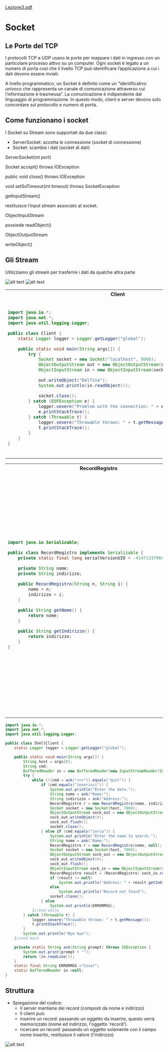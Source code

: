 [Lezione3.pdf](/slides/3_Socket.pdf)

<!---
<table>
<tr>
<th> Good </th>
<th> Bad </th>
</tr>
<tr>
<td>

```c++
int foo() {
    int result = 4;
    return result;
}
```

</td>
<td>

```c++
int foo() { 
    int x = 4;
    return x;
}
```

</td>
</tr>
</table>
-->
# Socket

## Le Porte del TCP

I protocolli TCP e UDP usano le porte per mappare i dati in ingresso con un particolare processo attivo su un computer. Ogni socket è legato a un numero di porta così che il livello TCP può identificare l’applicazione a cui i dati devono essere inviati. 

A livello programmatico, un Socket è definito come un “identificativo univoco che rappresenta un canale di comunicazione attraverso cui l’informazione è trasmessa”. La comunicazione è indipendente dal linguaggio di programmazione. In questo modo, client e server devono solo concordare sul protocollo e numero di porta. 

## Come funzionano i socket

I Socket su Stream sono supportati da due classi:

- ServerSocket: accetta le connessione (socket di connessione)
- Socket: scambia i dati (socket di dati)

ServerSocket(int port)

Socket accept() throws IOException

public void close() throws IOException

void setSoTimeout(int timeout) throws SocketException

getInputStream() 

restituisce l’input stream associato al socket.

ObjectInputStream 

possiede readObject() 

ObjectOutputStream

writeObject()

## Gli Stream
Utilizziamo gli stream per trasferire i dati da qualche altra parte

![alt text](external/3/img.png)
![alt text](external/3/img-1.png)

<table>
<tr>
<th> Client </th>
<th> Server </th>
</tr>
<tr>
<td>

```Java
import java.io.*;
import java.net.*;
import java.util.logging.Logger;

public class Client {
    static Logger logger = Logger.getLogger("global");

    public static void main(String args[]) {
        try {
            Socket socket = new Socket("localhost", 9000);
            ObjectOutputStream out = new ObjectOutputStream(socket.getOutputStream());
            ObjectInputStream in = new ObjectInputStream(socket.getInputStream());

            out.writeObject("Delfina");
            System.out.println(in.readObject());

            socket.close();
        } catch (EOFException e) {
            logger.severe("Problem with the connection: " + e.getMessage());
            e.printStackTrace();
        } catch (Throwable t) {
            logger.severe("Throwable thrown: " + t.getMessage());
            t.printStackTrace();
        }
    }
}

```

</td>
<td>

```Java
import java.io.*;
import java.net.*;
import java.util.logging.Logger;

public class Server {
    static Logger logger = Logger.getLogger("global");

    public static void main(String[] args) {
        try {
            ServerSocket serverSocket = new ServerSocket(9000);
            logger.info("Socket ok, accepting connection...");
            Socket socket = serverSocket.accept();
            logger.info("Accepted a connection....");
            ObjectOutputStream oS = new ObjectOutputStream(socket.getOutputStream());
            ObjectInputStream iS = new ObjectInputStream(socket.getInputStream());
            String nome = (String) iS.readObject();
            logger.info("Received: " + nome);
            oS.writeObject("Hello" + nome);
            socket.close();
        } catch (EOFException e) {
            logger.severe("Connection problem: " + e.getMessage());
            e.printStackTrace();
        } catch (Throwable t) {
            logger.severe("Throwable launched: " + t.getMessage());
            t.printStackTrace();
        }
    }
}

```

</td>
</tr>
</table>

<table>
<tr>
<th> RecordRegistro </th>
<th> RegistroServer </th>
</tr>
<tr>
<td>

```Java
import java.io.Serializable;

public class RecordRegistro implements Serializable {
    private static final long serialVersionUID = -4147133786465982122L;

    private String nome;
    private String indirizzo;

    public RecordRegistro(String n, String i) {
        nome = n;
        indirizzo = i;
    }

    public String getNome() {
        return nome;
    }

    public String getIndirizzo() {
        return indirizzo;
    }
}

```

</td>
<td>

```Java
import java.io.*;
import java.net.*;
import java.util.*;
import java.util.logging.Logger;

public class RegistroServer {
    static Logger logger = Logger.getLogger("global");

    public static void main(String[] args) {
        HashMap<String, RecordRegistro> hash = new HashMap<String, RecordRegistro>();
        Socket socket = null;
        System.out.println("Waiting...");
        try {
            ServerSocket serverSocket = new ServerSocket(7000);
            while (true) {
                socket = serverSocket.accept();
                ObjectInputStream inStream = new ObjectInputStream(socket.getInputStream());
                RecordRegistro record = (RecordRegistro) inStream.readObject();
                if (record.getIndirizzo() != null) { // write
                    hash.put(record.getNome(), record);
                } else { // search
                    RecordRegistro res = hash.get(record.getNome());
                    ObjectOutputStream outStream = new ObjectOutputStream(socket.getOutputStream());
                    outStream.writeObject(res);
                    outStream.flush();
                }
                socket.close();
            }
        } catch (EOFException e) {
            logger.severe(e.getMessage());
            e.printStackTrace();
        } catch (Throwable t) {
            logger.severe(t.getMessage());
            t.printStackTrace();
        } finally { // close the socket
            try {
                socket.close();
            } catch (IOException e) {
                e.printStackTrace();
                System.exit(0);
            }
        }
    }
}

```

</td>
</tr>
</table>


```java
import java.io.*;
import java.net.*;
import java.util.logging.Logger;

public class ShellClient {
    static Logger logger = Logger.getLogger("global");

    public static void main(String args[]) {
        String host = args[0];
        String cmd;
        BufferedReader in = new BufferedReader(new InputStreamReader(System.in));
        try {
            while (!(cmd = ask(">>>")).equals("quit")) {
                if (cmd.equals("inserisci")) {
                    System.out.println("Enter the data.");
                    String nome = ask("Name:");
                    String indirizzo = ask("Address:");
                    RecordRegistro r = new RecordRegistro(nome, indirizzo);
                    Socket socket = new Socket(host, 7000);
                    ObjectOutputStream sock_out = new ObjectOutputStream(socket.getOutputStream());
                    sock_out.writeObject(r);
                    sock_out.flush();
                    socket.close();
                } else if (cmd.equals("cerca")) {
                    System.out.println("Enter the name to search.");
                    String nome = ask("Name:");
                    RecordRegistro r = new RecordRegistro(nome, null);
                    Socket socket = new Socket(host, 7000);
                    ObjectOutputStream sock_out = new ObjectOutputStream(socket.getOutputStream());
                    sock_out.writeObject(r);
                    sock_out.flush();
                    ObjectInputStream sock_in = new ObjectInputStream(socket.getInputStream());
                    RecordRegistro result = (RecordRegistro) sock_in.readObject();
                    if (result != null)
                        System.out.println("Address: " + result.getIndirizzo());
                    else
                        System.out.println("Record not found");
                    socket.close();
                } else
                    System.out.println(ERRORMSG);
            }//end while
        } catch (Throwable t) {
            logger.severe("Throwable thrown: " + t.getMessage());
            t.printStackTrace();
        }
        System.out.println("Bye bye");
    }//end main

    private static String ask(String prompt) throws IOException {
        System.out.print(prompt + "");
        return (in.readLine());
    }
	static final String ERRORMSG ="Cosa?";
	static BufferedReader in =null;
}
```

## Struttura
- Spiegazione del codice:
    - Il server mantiene dei record (composti da nome e indirizzo)
    - Il client può:
    - inserire un record: passando un oggetto da inserire, questo verrà memorizzato (nome ed indirizzo, l'oggetto 'record').
    - ricercare un record: passando un oggetto solamente con il campo nome inserito, restituisce il valore (l'indirizzo)

![alt text](external/3/img-2.png)